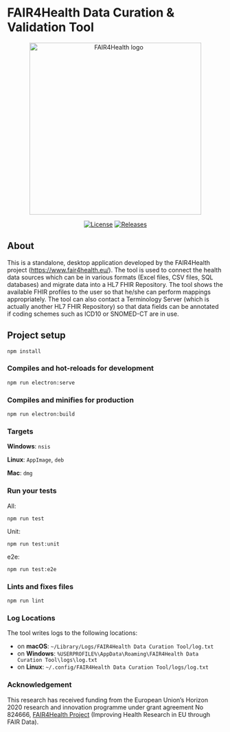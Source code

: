 # FAIR4Health Data Curation & Validation Tool

<p align="center">
  <a href="https://www.fair4health.eu" target="_blank"><img width="400" src="https://www.fair4health.eu/images/logo.png" alt="FAIR4Health logo"></a>
</p>

<p align="center">
  <a href="https://github.com/fair4health/data-curation-tool"><img src="https://img.shields.io/github/license/fair4health/data-curation-tool" alt="License"></a>
  <a href="https://github.com/fair4health/data-curation-tool/releases"><img src="https://img.shields.io/github/v/release/fair4health/data-curation-tool" alt="Releases"></a>
</p>

## About

This is a standalone, desktop application developed by the FAIR4Health project (https://www.fair4health.eu/).
The tool is used to connect the health data sources which can be in various formats (Excel files,
CSV files, SQL databases) and migrate data into a HL7 FHIR Repository. The tool shows the available 
FHIR profiles to the user so that he/she can perform mappings appropriately. The tool can also
contact a Terminology Server (which is actually another HL7 FHIR Repository) so that data fields
can be annotated if coding schemes such as ICD10 or SNOMED-CT are in use.

## Project setup
```
npm install
```

### Compiles and hot-reloads for development
```
npm run electron:serve
```

### Compiles and minifies for production
```
npm run electron:build
```

### Targets

**Windows**: `nsis`

**Linux**: `AppImage`, `deb`

**Mac**: `dmg`

### Run your tests
All:
```
npm run test
```
Unit:
```
npm run test:unit
```
e2e:
```
npm run test:e2e
```

### Lints and fixes files
```
npm run lint
```

### Log Locations
The tool writes logs to the following locations:

- on **macOS**: `~/Library/Logs/FAIR4Health Data Curation Tool/log.txt`
- on **Windows**: `%USERPROFILE%\AppData\Roaming\FAIR4Health Data Curation Tool\logs\log.txt`
- on **Linux**: `~/.config/FAIR4Health Data Curation Tool/logs/log.txt`

### Acknowledgement

This research has received funding from the European Union’s Horizon 2020 research and innovation programme under grant agreement No 824666,
[FAIR4Health Project](https://www.fair4health.eu/) (Improving Health Research in EU through FAIR Data).

